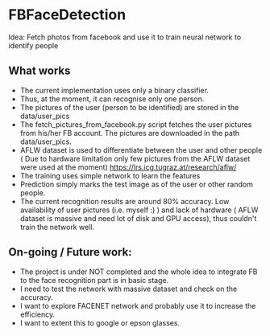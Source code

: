 # FBFaceDetection
Idea: Fetch photos from facebook and use it to train neural network to identify people

What works
----------

* The current implementation uses only a binary classifier.
* Thus, at the moment, it can recognise only one person.
* The pictures of the user (person to be identified) are stored in the data/user_pics
* The fetch_pictures_from_facebook.py script fetches the user pictures from his/her FB account. The pictures are downloaded in the path data/user_pics.
* AFLW dataset is used to differentiate between the user and other people ( Due to hardware limitation only few pictures from the AFLW dataset were used at the moment) https://lrs.icg.tugraz.at/research/aflw/
* The training uses simple network to learn the features
* Prediction simply marks the test image as of the user or other random people.
* The current recognition results are around 80% accuracy. Low availability of user pictures (i.e. myself :) ) and lack of hardware ( AFLW dataset is massive and need lot of disk and GPU access), thus couldn't train the network well.

On-going / Future work:
------------------------

* The project is under NOT completed and the whole idea to integrate FB to the face recognition part is in basic stage.
* I need to test the network with massive dataset and check on the accuracy.
* I want to explore FACENET network and probably use it to increase the efficiency.
* I want to extent this to google or epson glasses.

